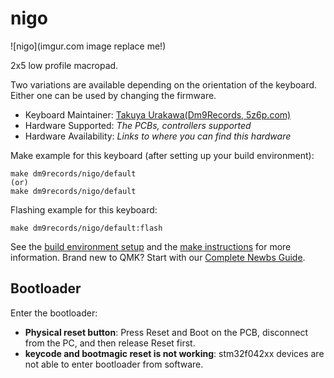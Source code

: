 # nigo

![nigo](imgur.com image replace me!)

2x5 low profile macropad.

Two variations are available depending on the orientation of the keyboard. Either one can be used by changing the firmware.

-   Keyboard Maintainer: [Takuya Urakawa(Dm9Records, 5z6p.com)](https://github.com/hsgw)
-   Hardware Supported: _The PCBs, controllers supported_
-   Hardware Availability: _Links to where you can find this hardware_

Make example for this keyboard (after setting up your build environment):

    make dm9records/nigo/default
    (or)
    make dm9records/nigo/default

Flashing example for this keyboard:

    make dm9records/nigo/default:flash

See the [build environment setup](https://docs.qmk.fm/#/getting_started_build_tools) and the [make instructions](https://docs.qmk.fm/#/getting_started_make_guide) for more information. Brand new to QMK? Start with our [Complete Newbs Guide](https://docs.qmk.fm/#/newbs).

## Bootloader

Enter the bootloader:

-   **Physical reset button**: Press Reset and Boot on the PCB, disconnect from the PC, and then release Reset first.
-   **keycode and bootmagic reset is not working**: stm32f042xx devices are not able to enter bootloader from software.
